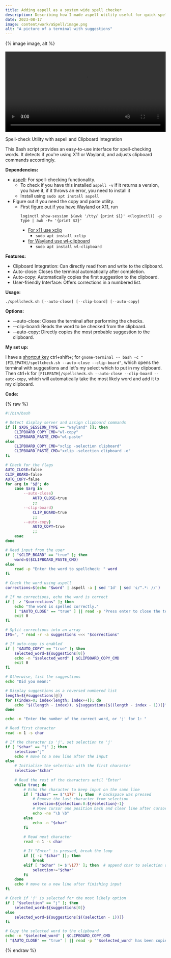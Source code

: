 ```yaml
---
title: Adding aspell as a system wide spell checker
description: Describing how I made aspell utility useful for quick spell checking 
date: 2023-08-17
image: content/work/aSpell/image.png
alt: "A picture of a terminal with suggestions"
---
```


<div class="image-container">
  {% image image, alt %}
</div>

<br>

<video width=100% controls>
  <source src="/work/aSpell/Screencast_from_08-17-2023_08-52-46_PM.webm" type="video/webm">
  Your browser does not support the video tag.
</video>


Spell-check Utility with aspell and Clipboard Integration

This Bash script provides an easy-to-use interface for spell-checking words. It detects if you're using X11 or Wayland, and adjusts clipboard commands accordingly.

**Dependencies:**

 - [aspell](https://manpages.ubuntu.com/manpages/xenial/man1/aspell.1.html): For spell-checking functionality.
   - To check if you have this installed `aspell -v` if it returns a version, you have it, if it throws an error, you need to install it
   - Install using `sudo apt install aspell`
 - Figure out if you need the copy and paste utility.
   - First [figure out if you have Wayland or X11](https://unix.stackexchange.com/questions/202891/how-to-know-whether-wayland-or-x11-is-being-used#325972), run 
        ```
        loginctl show-session $(awk '/tty/ {print $1}' <(loginctl)) -p Type | awk -F= '{print $2}'
        ```
     - [For x11 use xclip](https://github.com/astrand/xclip)
       - `sudo apt install xclip`
     - [for Wayland use wl-clipboard](https://github.com/bugaevc/wl-clipboard)
       - `sudo apt install wl-clipboard`

**Features:**

- Clipboard Integration: Can directly read from and write to the clipboard.
- Auto-close: Closes the terminal automatically after completion.
- Auto-copy: Automatically copies the first suggestion to the clipboard.
- User-friendly Interface: Offers corrections in a numbered list.

**Usage:**

`./spellcheck.sh [--auto-close] [--clip-board] [--auto-copy]`

**Options:**

- --auto-close: Closes the terminal after performing the checks.
- --clip-board: Reads the word to be checked from the clipboard.
- --auto-copy: Directly copies the most probable suggestion to the clipboard.

**My set up:**

I have a [shortcut key](https://help.ubuntu.com/stable/ubuntu-help/keyboard-shortcuts-set.html) ctrl+shift+; for `gnome-terminal -- bash -c "[FILEPATH]/spellcheck.sh --auto-close --clip-board"`, which opens the terminal with suggestions and let's my select which to put in my clipboard. 
Then ctrl+k for `[FILEPATH]/spellcheck.sh --auto-close --clip-board --auto-copy`, which will automatically take the most likely word and add it to my clipboard.

**Code:**

{% raw %}
```bash
#!/bin/bash

# Detect display server and assign clipboard commands
if [[ $XDG_SESSION_TYPE == "wayland" ]]; then
    CLIPBOARD_COPY_CMD="wl-copy"
    CLIPBOARD_PASTE_CMD="wl-paste"
else
    CLIPBOARD_COPY_CMD="xclip -selection clipboard"
    CLIPBOARD_PASTE_CMD="xclip -selection clipboard -o"
fi

# Check for the flags
AUTO_CLOSE=false
CLIP_BOARD=false
AUTO_COPY=false
for arg in "$@"; do
    case $arg in
        --auto-close)
            AUTO_CLOSE=true
            ;;
        --clip-board)
            CLIP_BOARD=true
            ;;
        --auto-copy)
            AUTO_COPY=true
            ;;
    esac
done

# Read input from the user
if [ "$CLIP_BOARD" == "true" ]; then
    word=$($CLIPBOARD_PASTE_CMD)
else
    read -p "Enter the word to spellcheck: " word
fi

# Check the word using aspell
corrections=$(echo "$word" | aspell -a | sed '1d' | sed 's/^.*: //')

# If no corrections, echo the word is correct
if [ -z "$corrections" ]; then
    echo "The word is spelled correctly."
    [ "$AUTO_CLOSE" == "true" ] || read -p "Press enter to close the terminal..."
    exit 0
fi

# Split corrections into an array
IFS=", " read -r -a suggestions <<< "$corrections"

# If auto-copy is enabled
if [ "$AUTO_COPY" == "true" ]; then
    selected_word=${suggestions[0]}
    echo -n "$selected_word" | $CLIPBOARD_COPY_CMD
    exit 0
fi

# Otherwise, list the suggestions
echo "Did you mean:"

# Display suggestions as a reversed numbered list
length=${#suggestions[@]}
for ((index=0; index<length; index++)); do
    echo "$((length - index)). ${suggestions[$((length - index - 1))]}"
done

echo -n "Enter the number of the correct word, or 'j' for 1: "

# Read first character
read -n 1 -s char

# If the character is 'j', set selection to 'j'
if [ "$char" == "j" ]; then
    selection="j"
    echo # move to a new line after the input
else
    # Initialize the selection with the first character
    selection="$char"
    
    # Read the rest of the characters until "Enter"
    while true; do
        # Echo the character to keep input on the same line
        if [ "$char" == $'\177' ]; then  # backspace was pressed
            # Remove the last character from selection
            selection=${selection:0:${#selection}-1}
            # Move cursor one position back and clear line after cursor
            echo -ne "\b \b"
        else
            echo -n "$char"
        fi
        
        # Read next character
        read -n 1 -s char

        # If "Enter" is pressed, break the loop
        if [[ -z "$char" ]]; then
            break
        elif [ "$char" != $'\177' ]; then  # append char to selection only if it's not a backspace
            selection+="$char"
        fi
    done
    echo # move to a new line after finishing input
fi

# Check if 'j' is selected for the most likely option
if [ "$selection" == "j" ]; then
    selected_word=${suggestions[0]}
else
    selected_word=${suggestions[$((selection - 1))]}
fi

# Copy the selected word to the clipboard
echo -n "$selected_word" | $CLIPBOARD_COPY_CMD
[ "$AUTO_CLOSE" == "true" ] || read -p "'$selected_word' has been copied to clipboard. Press enter to close..."
```
{% endraw %}